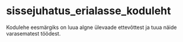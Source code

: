 # sissejuhatus_erialasse_koduleht
Kodulehe eesmärgiks on luua algne ülevaade ettevõttest ja tuua näide varasematest töödest.
